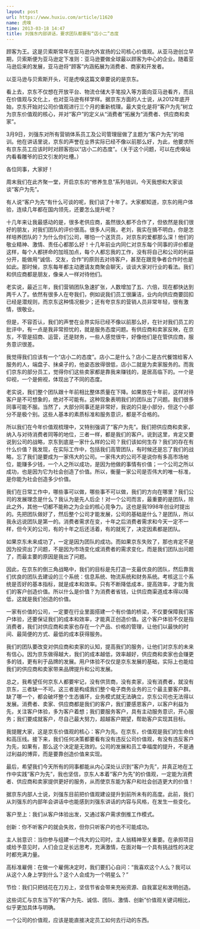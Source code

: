 ```yaml
---
layout: post
url: https://www.huxiu.com/article/11620
name: 虎嗅
time: 2013-03-18 14:47
title: 刘强东内部讲话，要求团队都要有“店小二”态度
---
```

顾客为王。这是贝索斯常年在亚马逊内外宣扬的公司核心价值观。从亚马逊创立早期，贝索斯便为亚马逊定下准则：亚马逊要做全球最以顾客为中心的企业。随着亚马逊后来的发展，亚马逊将“顾客”内涵拓展为消费者、商家和开发者。

以亚马逊与贝索斯开头，可是虎嗅这篇文章要说的是京东。

看上去，京东不仅想在开放平台、物流仓储大手笔投入等方面向亚马逊看齐，而且在价值观与文化上，也对亚马逊有样学样。据京东方面的人士说，从2012年底开始，京东开始对公司价值观进行三个月的重新梳理。最大变化是将“客户为先”树立为京东价值观的核心，并对“客户”的定义从“消费者”拓展为“消费者、供应商和卖家”。

3月9日，刘强东对所有营销体系员工及公司管理层做了主题为“客户为先”的培训。他在讲话里说，京东的声誉在业界实际已经不像以前那么好，为此，他要求所有京东员工应该时时对顾客抱以“店小二的态度”。（关于这个问题，可以在虎嗅站内看看雕爷的旧文引发的吐槽。）

各位同事，大家好！

周末我们在此齐聚一堂，开启京东的“修养生息”系列培训，今天我想和大家谈谈“客户为先”。

有人说“客户为先”有什么可谈的呢，我们谈了十年了。大家都知道，京东的用户体验，连续几年都在国内领先，还要怎么提升呢？

十几年来让我最感动的是，很多老供应商，虽然很久都不合作了，但依然是我们很好的朋友，对我们团队的评价很高。很多人问我，老刘，我实在搞不明白，你是怎样培养团队的？为什么你们公司，哪怕一个送货员，对京东的爱都那么深！他们的敬业精神、激情、责任心都那么好！十几年前业内同仁对京东每个同事的评价都是这样，每个人都拼命的加班加点，每个人都忘我的工作，没有将自己和公司的利益分开，能做用“诚信、交友，合作”的原则去对待客户，甚至在跟竞争者合作时也是如此。那时候，京东每年都主动邀请友商聚会聊天，谈谈大家对行业的看法。我们和供应商都是朋友，像亲人一样对待他们。

老实说，最近三年，我们营销团队急速扩张，人数增加了五、六倍，现在都快达到两千人了。依然有很多人在夸我们，例如说我们员工很廉洁，业内向供应商要回扣已经是潜规则，而京东这种情况极少；还有夸京东的营销人员非常年轻，很有激情，很敬业。

但是，不容否认，我们的声誉在业界实际已经不像以前那么好，在针对我们员工的批评中，有一点是我非常担忧的，就是服务态度问题。有供应商和卖家反映，在京东，不管是招商、运营，还是财务，一些人感觉很牛，好像他们是在管供应商，服务意识很差。

我觉得我们应该有一个“店小二的态度”。店小二是什么？店小二是古代餐馆给客人服务的人，端盘子、抹桌子的，他姿态放得很低，店小二就是为卖家服务的。而我们京东的部分员工，觉得你们这些卖家都是靠我来赚钱的，是居高临下的。一个是仰视，一个是俯视，体现出了不同的态度。

老实说，我们整个团队跟十年前相比整体质量在下降。如果放在十年前，这样对待客户是不可想象的，绝对不可能有。这种现象表明我们的团队出了问题。我们很多同事可能不服。当然了，大部分同事还是非常好，我说的只是小部分，但这个小部分不是极个别。这些人基本的素质标准和服务意识，都是不合格的。

所以我们在今年价值观梳理中，又特别强调了“客户为先”。我们把供应商和卖家，纳入与对待消费者同等的地位，三者一样，都是我们的客户。说到这里，肯定又要说到公司的战略，京东到底是一家什么样的公司？我们该如何生存？我们的存在有什么价值？我发现，在实际工作中，包括我们高管团队，有时候还是忘了我们的战略，忘了我们是要成为一家伟大的公司。一家伟大的公司不是说你有多高市场地位，能赚多少钱，一个人之所以成功，是因为他做的事情有价值；一个公司之所以成功，也是因为它为社会创造了价值。所以，衡量一家公司是否伟大的唯一标准，是你能为社会创造多少价值。

我们在日常工作中，哪些事可以做，哪些事不可以做，我们的方向在哪里？我们公司的发展理念是什么？我认为是先人后企！对一个公司而言，最重要的是团队，除此之外，其他一切都不能称之为企业的核心竞争力。这也是我1998年创业时提出的。先把团队做好了，然后整个公司才能发展，公司的基础是什么？是团队，所以我永远说团队是第一的。消费者需求在变，十年之后消费者需求和今天一定不一样，但今天的公司，有的十年之后还活着，有的就死了，决定因素都是团队。

如果京东未来成功了，一定是因为团队的成功。而如果京东失败了，那也肯定不是因为投资出了问题，不是因为市场变化或消费者的需求变化，而是我们团队出问题了，而最主要的原因是我出了问题。

因此，在京东的倒三角战略中，我们的目标是先打造一支最优良的团队，然后靠我们优良的团队去建设的三个系统：信息系统、物流系统和财务系统。考核这三个系统是否好的基本指标，就是成本和效率。只有不断降低成本，提高效率，才能为我们的客户创造价值。所以什么是价值？为消费者省钱，让供应商渠道成本得以降低，这就是我们创造的价值。

一家有价值的公司，一定要在行业里面搭建一个有价值的桥梁，不仅要保障我们客户体验，还要保证我们的成本和效率，才能真正创造价值。这个客户体验不仅是指消费者，我们对供应商和卖家也存在一个产品、价格的管理，让他们以最快的时间、最简便的方式、最低的成本获得服务。

我们的团队要改变对供应商和卖家的认知，提高我们的服务，让他们对京东的未来有信心。因为京东做得越大，我们的成本越低，效率越好，供应商和卖家也会赚更多的钱，更有利于品牌的发展。用户体验不仅仅是京东发展的基础，实际上也能给我们的供应商和卖家带来品牌提升和公司发展。

总之，我希望任何京东人都要牢记，没有供货商，没有卖家，没有消费者，就没有京东，三者缺一不可。这三者是构成我们整个电子商务业务的三个最主要客户群。缺了哪一个，都会破坏整个生态循环，业务模式就无法确立，京东公司也无法得以发展。消费者、卖家、供应商都是我们的客户，我们要感恩客户，以客户利益为先，关注客户体验，多为客户着想；我们要服务客户，具有主动服务意识，开心服务；我们要成就客户，尽自己最大努力，超越客户期望，帮助客户实现其目标。

我提醒大家，这是京东价值观的核心：客户为先。在京东，价值观是我们的生命线和高压线。接下来，我们任何决策都要看有没有违反公司价值观，有没有违反客户为先，如果有，那么这个决定是无效的。公司的发展和员工幸福度的提升，不是通过利益的博弈，而是要靠创造价值来实现。

最后，希望我们今天所有的同事都能从内心深处认识到“客户为先”，并真正地在工作中实践“客户为先”，我也坚信，京东人本着“客户为先”的价值观，一定能为消费者、供应商和卖家提供更好的服务，从而使京东能为客户和社会创造更大的价值！

据京东内部人士说，刘强东目前把价值观建设提升到前所未有的高度。此前，我们从刘强东的内部年会讲话中也能感到刘强东讲话的内容与风格，在发生一些变化。

客户至上：我们从客户体验出发，又通过客户需求倒推工作模式。

创新：你不听客户的就会失败，但你只听客户的也不可能成功。

主人翁意识：当你参与组建一个伟大的公司时，主人翁精神至关重要。在承担项目或给予意见时，人们会立足长远思考，充满激情，在面对每一个具有挑战性的决定时都充满力量。

高标准雇佣：在做一个雇佣决定时，我们要扪心自问：“我喜欢这个人么？我可以从这个人身上学到什么？这个人会成为一个明星么？”

节俭：我们只把钱花在刀刃上，坚信节省会带来充裕资源、自我富足和发明创造。

这些词汇与京东当下的“客户为先、诚信、团队、激情、创新”价值观关键词相比，似乎更加具体与明确。

一个公司的价值观，应该是能直接决定员工如何去行动的东西。

